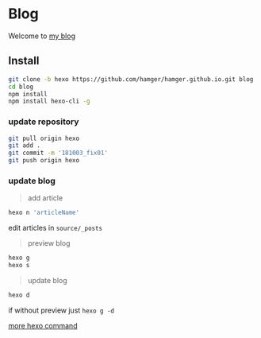 # Blog

Welcome to [my blog](https://hamger.github.io/)

## Install

```bash
git clone -b hexo https://github.com/hamger/hamger.github.io.git blog
cd blog
npm install
npm install hexo-cli -g
```

### update repository

```bash
git pull origin hexo
git add .
git commit -m '181003_fix01'
git push origin hexo
```

### update blog

> add article
```bash
hexo n 'articleName'
```
edit articles in `source/_posts`

> preview blog
```bash
hexo g
hexo s
```

> update blog
```bash
hexo d
```
if without preview just `hexo g -d`

[more hexo command](https://hexo.io/zh-cn/docs/commands.html)
